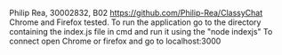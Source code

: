 Philip Rea, 30002832, B02
https://github.com/Philip-Rea/ClassyChat
Chrome and Firefox tested.
To run the application go to the directory containing the index.js file in cmd and run it using the "node indexjs"
To connect open Chrome or firefox and go to localhost:3000